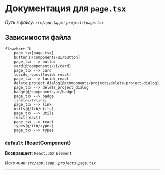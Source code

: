 # Документация для `page.tsx`

*Путь к файлу: `src/app\(app)\projects\page.tsx`*

## Зависимости файла

```mermaid
flowchart TD
    page_tsx[page.tsx]
    button[@/components/ui/button]
    page_tsx --> button
    card[@/components/ui/card]
    page_tsx --> card
    lucide_react[lucide-react]
    page_tsx --> lucide_react
    delete_project_dialog[@/components/projects/delete-project-dialog]
    page_tsx --> delete_project_dialog
    badge[@/components/ui/badge]
    page_tsx --> badge
    link[next/link]
    page_tsx --> link
    utils[@/lib/utils]
    page_tsx --> utils
    react[react]
    page_tsx --> react
    types[@/lib/types]
    page_tsx --> types
```

### `default` (ReactComponent)

**Возвращает:** `React.JSX.Element`

*Источник: `src/app\(app)\projects\page.tsx`*

---
